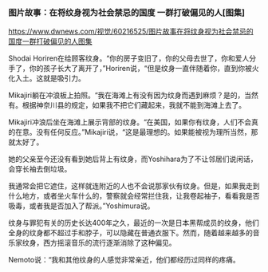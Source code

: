 ### 图片故事：在将纹身视为社会禁忌的国度 一群打破偏见的人[图集]
https://www.dwnews.com/视觉/60216525/图片故事在将纹身视为社会禁忌的国度一群打破偏见的人图集

Shodai Horiren在给顾客纹身。“你的房子变旧了，你的父母去世了，你和爱人分手了，你的孩子长大了离开了，”Horiren说，“但是纹身一直伴随着你，直到你被火化入土。这就是吸引力。

Mikajiri躺在冲浪板上拍照。“我在海滩上有没有因为纹身而遇到麻烦？是的，当然有。根据神奈川县的规定，如果我不把它们藏起来，我就不能到海滩上去了。

Mikajiri冲浪后坐在海滩上展示背部的纹身。“在美国，如果你有纹身，人们不会真的在意。没有任何反应。”Mikajiri说，“这是最理想的。如果能被视为理所当然，那就太好了。

她的父亲至今还没有看到她后背上有纹身，而Yoshihara为了不让邻居们说闲话，会穿长袖去倒垃圾。

我通常会把它遮住，这样就连附近的人也不会说那家伙有纹身。但是，如果我走到什么地方，或者坐火车什么的，警察就会经常拦住我，让我卷起袖子，看看我是否吸毒，或者我是否加入了帮派。”Yoshimura说。

纹身与罪犯有关的历史长达400年之久，最近的一次是日本黑帮成员的纹身，他们全身的纹身都不超过手和脖子，可以隐藏在普通衣服下。然而，随着越来越多的音乐家纹身，西方摇滚音乐的流行逐渐消除了这种偏见。

Nemoto说：“我和其他纹身的人感觉非常亲近，他们都经历过同样的疼痛。
